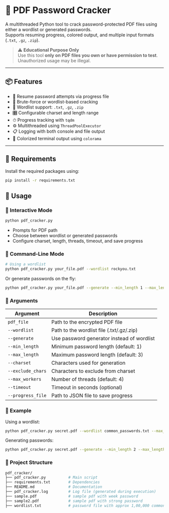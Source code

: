 # 🔐 PDF Password Cracker

A multithreaded Python tool to crack password-protected PDF files using either a wordlist or generated passwords.  
Supports resuming progress, colored output, and multiple input formats (`.txt`, `.gz`, `.zip`).

> ⚠️ **Educational Purpose Only**  
> Use this tool **only on PDF files you own or have permission to test**. Unauthorized usage may be illegal.

---

## 📦 Features

- 🔁 Resume password attempts via progress file
- 🔑 Brute-force or wordlist-based cracking
- 📂 Wordlist support: `.txt`, `.gz`, `.zip`
- 🎛 Configurable charset and length range
- ⏱ Progress tracking with `tqdm`
- ⚙️ Multithreaded using `ThreadPoolExecutor`
- 📋 Logging with both console and file output
- 🌈 Colorized terminal output using `colorama`

---

## 🚀 Requirements

Install the required packages using:

```bash
pip install -r requirements.txt
```


## 🧠 Usage

### 🔸 Interactive Mode

```bash
python pdf_cracker.py
```


- Prompts for PDF path  
- Choose between wordlist or generated passwords  
- Configure charset, length, threads, timeout, and save progress  


### 🔸 Command-Line Mode

```bash
# Using a wordlist
python pdf_cracker.py your_file.pdf --wordlist rockyou.txt

```
Or generate passwords on the fly:

```bash
python pdf_cracker.py your_file.pdf --generate --min_length 1 --max_length 3 --charset abc123 --max_workers 4
```


### 📝 Arguments

| Argument         | Description                                      |
|------------------|--------------------------------------------------|
| `pdf_file`       | Path to the encrypted PDF file                   |
| `--wordlist`     | Path to the wordlist file (.txt/.gz/.zip)        |
| `--generate`     | Use password generator instead of wordlist       |
| `--min_length`   | Minimum password length (default: 1)             |
| `--max_length`   | Maximum password length (default: 3)             |
| `--charset`      | Characters used for generation                   |
| `--exclude_chars`| Characters to exclude from charset               |
| `--max_workers`  | Number of threads (default: 4)                   |
| `--timeout`      | Timeout in seconds (optional)                    |
| `--progress_file`| Path to JSON file to save progress               |



### 📄 Example

Using a wordlist:

```bash
python pdf_cracker.py secret.pdf --wordlist common_passwords.txt --max_workers 8 --progress_file progress.json
```

Generating passwords:

```bash
python pdf_cracker.py secret.pdf --generate --min_length 2 --max_length 4 --charset abc123 --max_workers
```

### 📁 Project Structure

```bash
pdf_cracker/
├── pdf_cracker.py          # Main script
├── requirements.txt        # Dependencies
├── README.md               # Documentation
├── pdf_cracker.log         # Log file (generated during execution)
├── sample.pdf              # sample pdf with week password
├── sample2.pdf             # sample pdf with strong password
├── wordlist.txt            # password file with approx 1,00,000 common passwords




